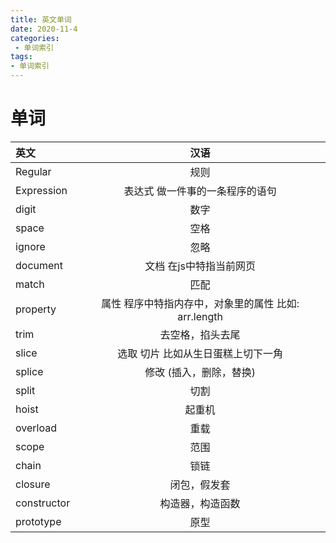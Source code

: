 ```yaml
---
title: 英文单词
date: 2020-11-4
categories:
 - 单词索引
tags:
- 单词索引
---
```

<Boxx/>

# 单词
| 英文       | 汉语           | 
| :------------- |:-------------:| 
| Regular   | 规则 |
| Expression| 表达式  做一件事的一条程序的语句 |  
| digit     | 数字 |
| space     | 空格 |
| ignore    | 忽略 |
| document  | 文档 在js中特指当前网页 |
| match  | 匹配 |
| property  | 属性  程序中特指内存中，对象里的属性  比如: arr.length|
| trim  | 去空格，掐头去尾 |
| slice  | 选取 切片 比如从生日蛋糕上切下一角 |
| splice  | 修改  (插入，删除，替换) |
| split  | 切割 |
| hoist  | 起重机 |
| overload  | 重载 |
| scope  | 范围 |
| chain  | 锁链 |
| closure  | 闭包，假发套 |
| constructor   | 构造器，构造函数 |
| prototype  | 原型 |

   
   
   
   
